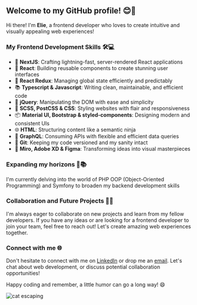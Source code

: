 ## Welcome to my GitHub profile! 😊🚀

Hi there! I'm **Elie**, a frontend developer who loves to create intuitive and visually appealing web experiences!

### My Frontend Development Skills 🛠️💻

- 🌟 **NextJS**: Crafting lightning-fast, server-rendered React applications
- 🚀 **React**: Building reusable components to create stunning user interfaces
- 🔄 **React Redux**: Managing global state efficiently and predictably
- 📚 **Typescript & Javascript**: Writing clean, maintainable, and efficient code
- 🎯 **jQuery**: Manipulating the DOM with ease and simplicity
- 🎨 **SCSS, PostCSS & CSS**: Styling websites with flair and responsiveness
- 📦 **Material UI, Bootstrap & styled-components**: Designing modern and consistent UIs
- 🌐 **HTML**: Structuring content like a semantic ninja
- 🔗 **GraphQL**: Consuming APIs with flexible and efficient data queries
- 🌳 **Git**: Keeping my code versioned and my sanity intact
- 🎨 **Miro, Adobe XD & Figma**: Transforming ideas into visual masterpieces

### Expanding my horizons 🌈📚

I'm currently delving into the world of PHP OOP (Object-Oriented Programming) and Symfony to broaden my backend development skills

### Collaboration and Future Projects 🤝🚀

I'm always eager to collaborate on new projects and learn from my fellow developers. If you have any ideas or are looking for a frontend developer to join your team, feel free to reach out! Let's create amazing web experiences together.

### Connect with me 🌐

Don't hesitate to connect with me on [LinkedIn](https://www.linkedin.com/in/elie-housseiny/) or drop me an [email](mailto:eliehousseini@gmail.com). Let's chat about web development, or discuss potential collaboration opportunities!

Happy coding and remember, a little humor can go a long way! 😄

![cat escaping](https://media.giphy.com/media/l4KibK3JwaVo0CjDO/giphy.gif)
